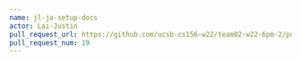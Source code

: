 ```yaml
---
name: jl-ja-setup-docs
actor: Lai-Justin
pull_request_url: https://github.com/ucsb-cs156-w22/team02-w22-6pm-2/pull/19
pull_request_num: 19
---
```

